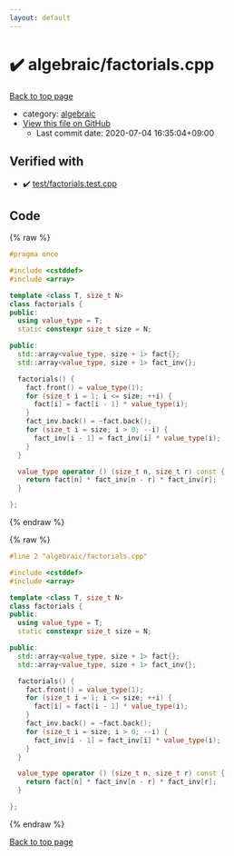 ```yaml
---
layout: default
---
```


<!-- mathjax config similar to math.stackexchange -->
<script type="text/javascript" async
  src="https://cdnjs.cloudflare.com/ajax/libs/mathjax/2.7.5/MathJax.js?config=TeX-MML-AM_CHTML">
</script>
<script type="text/x-mathjax-config">
  MathJax.Hub.Config({
    TeX: { equationNumbers: { autoNumber: "AMS" }},
    tex2jax: {
      inlineMath: [ ['$','$'] ],
      processEscapes: true
    },
    "HTML-CSS": { matchFontHeight: false },
    displayAlign: "left",
    displayIndent: "2em"
  });
</script>

<script type="text/javascript" src="https://cdnjs.cloudflare.com/ajax/libs/jquery/3.4.1/jquery.min.js"></script>
<script src="https://cdn.jsdelivr.net/npm/jquery-balloon-js@1.1.2/jquery.balloon.min.js" integrity="sha256-ZEYs9VrgAeNuPvs15E39OsyOJaIkXEEt10fzxJ20+2I=" crossorigin="anonymous"></script>
<script type="text/javascript" src="../../assets/js/copy-button.js"></script>
<link rel="stylesheet" href="../../assets/css/copy-button.css" />


# :heavy_check_mark: algebraic/factorials.cpp

<a href="../../index.html">Back to top page</a>

* category: <a href="../../index.html#c7f6ad568392380a8f4b4cecbaccb64c">algebraic</a>
* <a href="{{ site.github.repository_url }}/blob/master/algebraic/factorials.cpp">View this file on GitHub</a>
    - Last commit date: 2020-07-04 16:35:04+09:00




## Verified with

* :heavy_check_mark: <a href="../../verify/test/factorials.test.cpp.html">test/factorials.test.cpp</a>


## Code

<a id="unbundled"></a>
{% raw %}
```cpp
#pragma once

#include <cstddef>
#include <array>

template <class T, size_t N>
class factorials {
public:
  using value_type = T;
  static constexpr size_t size = N;

public:
  std::array<value_type, size + 1> fact{};
  std::array<value_type, size + 1> fact_inv{};

  factorials() {
    fact.front() = value_type(1);
    for (size_t i = 1; i <= size; ++i) {
      fact[i] = fact[i - 1] * value_type(i);
    }
    fact_inv.back() = ~fact.back();
    for (size_t i = size; i > 0; --i) {
      fact_inv[i - 1] = fact_inv[i] * value_type(i);
    }
  }

  value_type operator () (size_t n, size_t r) const {
    return fact[n] * fact_inv[n - r] * fact_inv[r];
  }

};

```
{% endraw %}

<a id="bundled"></a>
{% raw %}
```cpp
#line 2 "algebraic/factorials.cpp"

#include <cstddef>
#include <array>

template <class T, size_t N>
class factorials {
public:
  using value_type = T;
  static constexpr size_t size = N;

public:
  std::array<value_type, size + 1> fact{};
  std::array<value_type, size + 1> fact_inv{};

  factorials() {
    fact.front() = value_type(1);
    for (size_t i = 1; i <= size; ++i) {
      fact[i] = fact[i - 1] * value_type(i);
    }
    fact_inv.back() = ~fact.back();
    for (size_t i = size; i > 0; --i) {
      fact_inv[i - 1] = fact_inv[i] * value_type(i);
    }
  }

  value_type operator () (size_t n, size_t r) const {
    return fact[n] * fact_inv[n - r] * fact_inv[r];
  }

};

```
{% endraw %}

<a href="../../index.html">Back to top page</a>


